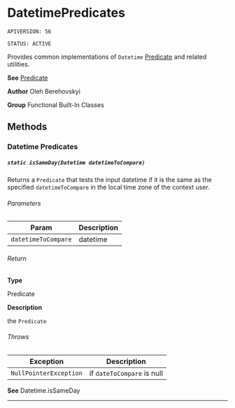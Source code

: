 # DatetimePredicates

`APIVERSION: 56`

`STATUS: ACTIVE`

Provides common implementations of `Datetime` [Predicate](/docs/Functional-Abstract-Classes/Predicate.md) and related utilities.


**See** [Predicate](/docs/Functional-Abstract-Classes/Predicate.md)


**Author** Oleh Berehovskyi


**Group** Functional Built-In Classes

## Methods
### Datetime Predicates
##### `static isSameDay(Datetime datetimeToCompare)`

Returns a `Predicate` that tests the input datetime if it is the same as the specified `datetimeToCompare` in the local time zone of the context user.

###### Parameters
|Param|Description|
|---|---|
|`datetimeToCompare`|datetime|

###### Return

**Type**

Predicate

**Description**

the `Predicate`

###### Throws
|Exception|Description|
|---|---|
|`NullPointerException`|if `dateToCompare` is null|


**See** Datetime.isSameDay

---
